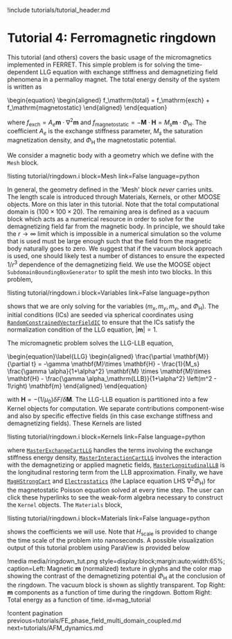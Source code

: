 !include tutorials/tutorial_header.md

# Tutorial 4: Ferromagnetic ringdown

This tutorial (and others) covers the basic usage of the micromagnetics implemented in FERRET. This simple problem is for solving the time-dependent LLG equation with exchange stiffness and demagnetizing field phenomena in a permalloy magnet. The total energy density of the system is written as

\begin{equation}
  \begin{aligned}
    f_\mathrm{total} = f_\mathrm{exch} + f_\mathrm{magnetostatic}
  \end{aligned}
\end{equation}

where $f_\mathrm{exch} = A_e \mathbf{m}\cdot \nabla^2 \mathbf{m}$ and $f_\mathrm{magnetostatic} = -\mathbf{M}\cdot\mathbf{H} = M_s \mathbf{m}\cdot \Phi_\mathrm{H}$. The coefficient $A_e$ is the exchange stiffness parameter, $M_s$ the saturation magnetization density, and $\Phi_\mathrm{H}$ the magnetostatic potential.

We consider a magnetic body with a geometry which we define with the `Mesh` block.

!listing tutorial/ringdown.i
         block=Mesh
         link=False
         language=python

In general, the geometry defined in the 'Mesh' block *never* carries units. The length scale is introduced through Materials, Kernels, or other MOOSE objects. More on this later in this tutorial. Note that the total computational domain is $(100\times 100\times 20)$. The remaining area is defined as a vacuum block which acts as a numerical resource in order to solve for the demagnetizing field far from the magnetic body. In principle, we should take the $r\to \infty$ limit which is impossible in a numerical simulation so the volume that is used must be large enough such that the field from the magnetic body naturally goes to zero. We suggest that if the vacuum block approach is used, one should likely test a number of distances to ensure the expected $1/r^3$ dependence of the demagnetizing field. We use the MOOSE object `SubdomainBoundingBoxGenerator` to split the mesh into two blocks. In this problem,

!listing tutorial/ringdown.i
         block=Variables
         link=False
         language=python

shows that we are only solving for the variables $(m_x, m_y, m_y$, and $\Phi_\mathrm{H})$. The initial conditions (ICs) are seeded via spherical coordinates using [`RandomConstrainedVectorFieldIC`](source/ics/RandomConstrainedVectorFieldIC.md) to ensure that the ICs satisfy the normalization condition of the LLG equation, $|\mathbf{m}| = 1$.

The micromagnetic problem solves the LLG-LLB equation,

\begin{equation}\label{LLG}
  \begin{aligned}
    \frac{\partial \mathbf{M}}{\partial t} = -\gamma \mathbf{M}\times \mathbf{H} - \frac{1}{M_s} \frac{\gamma \alpha}{1+\alpha^2} \mathbf{M} \times \mathbf{M}\times \mathbf{H} - \frac{\gamma \alpha_\mathrm{LLB}}{1+\alpha^2} \left(m^2 - 1\right) \mathbf{m}
  \end{aligned}
\end{equation}

with $\mathbf{H} = - (1 / \mu_0) \delta F /\delta \mathbf{M}$. The LLG-LLB equation is partitioned into a few Kernel objects for computation. We separate contributions component-wise and also by specific effective fields (in this case exchange stiffness and demagnetizing fields). These Kernels are listed

!listing tutorial/ringdown.i
         block=Kernels
         link=False
         language=python

where [`MasterExchangeCartLLG`](source/kernels/MasterExchangeCartLLG.md) handles the terms involving the exchange stiffness energy density, [`MasterInteractionCartLLG`](source/kernels/MasterInteractionCartLLG.md) involves the interaction with the demagnetizing or applied magnetic fields, [`MasterLongitudinalLLB`](source/kernels/MasterLongitudinalLLB.md) is the longitudinal restoring term from the LLB approximation. Finally, we have  [`MagHStrongCart`](source/kernels/MagHStrongCart.md) and [`Electrostatics`](source/kernels/Electrostatics.md) (the Laplace equation LHS $\nabla^2 \Phi_\mathrm{H}$) for the magnetostatic Poisson equation solved at every time step. The user can click these hyperlinks to see the weak-form algebra necessary to construct the `Kernel` objects. The `Materials` block,

!listing tutorial/ringdown.i
         block=Materials
         link=False
         language=python

shows the coefficients we will use. Note that $H_\mathrm{scale}$ is provided to change the time scale of the problem into nanoseconds. A possible visualization output of this tutorial problem using ParaView is provided below

!media media/ringdown_tut.png style=display:block;margin:auto;width:65%; caption=Left: Magnetic $\mathbf{m}$ (normalized) texture in glyphs and the color map showing the contrast of the demagnetizing potential $\Phi_\mathrm{H}$ at the conclusion of the ringdown. The vacuum block is shown as slightly transparent. Top Right: $\mathbf{m}$ components as a function of time during the ringdown. Bottom Right: Total energy as a function of time. id=mag_tutorial

!content pagination previous=tutorials/FE_phase_field_multi_domain_coupled.md next=tutorials/AFM_dynamics.md
